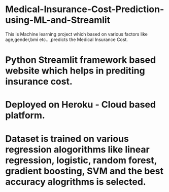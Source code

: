 ﻿# Medical-Insurance-Cost-Prediction-using-ML-and-Streamlit
 This is Machine learning project which based on various factors like age,gender,bmi etc.. ,predicts the Medical Insurance Cost.                                                 
# Python Streamlit framework based website which helps in prediting insurance cost.

# Deployed on Heroku - Cloud based platform.
# Dataset is trained on various regression alogorithms like linear regression, logistic, random forest, gradient boosting, SVM and the best accuracy alogrithms is selected.
